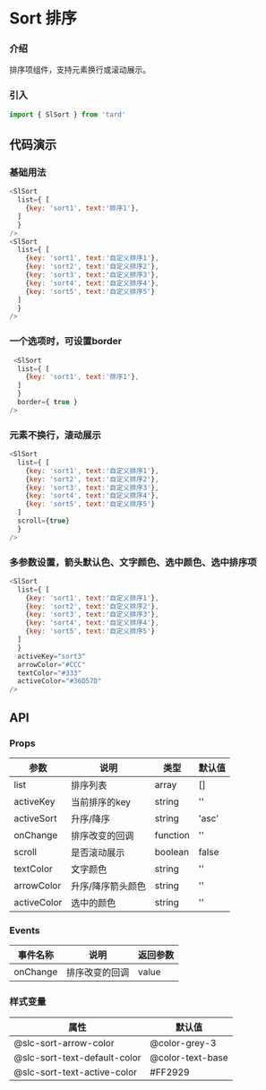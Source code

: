 # Sort 排序
### 介绍
排序项组件，支持元素换行或滚动展示。
### 引入
```js
import { SlSort } from 'tard'
```
## 代码演示
### 基础用法
```js
<SlSort 
  list={ [
    {key: 'sort1', text:'排序1'},
  ] 
  }
/>
<SlSort 
  list={ [
    {key: 'sort1', text:'自定义排序1'}, 
    {key: 'sort2', text:'自定义排序2'}, 
    {key: 'sort3', text:'自定义排序3'}, 
    {key: 'sort4', text:'自定义排序4'}, 
    {key: 'sort5', text:'自定义排序5'}
  ] 
  }
/>
```
### 一个选项时，可设置border
```js
 <SlSort 
  list={ [
    {key: 'sort1', text:'排序1'},
  ] 
  }
  border={ true }
/>
```

### 元素不换行，滚动展示
```js
<SlSort 
  list={ [
    {key: 'sort1', text:'自定义排序1'}, 
    {key: 'sort2', text:'自定义排序2'}, 
    {key: 'sort3', text:'自定义排序3'}, 
    {key: 'sort4', text:'自定义排序4'}, 
    {key: 'sort5', text:'自定义排序5'}
  ] 
  scroll={true}
  }
/>
```

### 多参数设置，箭头默认色、文字颜色、选中颜色、选中排序项
```js
<SlSort 
  list={ [
    {key: 'sort1', text:'自定义排序1'}, 
    {key: 'sort2', text:'自定义排序2'}, 
    {key: 'sort3', text:'自定义排序3'}, 
    {key: 'sort4', text:'自定义排序4'}, 
    {key: 'sort5', text:'自定义排序5'}
  ] 
  }
  activeKey="sort3"
  arrowColor="#CCC"
  textColor="#333"
  activeColor="#36D57D"
/>
```

## API
### Props
|  参数   | 说明  | 类型 | 默认值 |
|  ----  | ----  | ---- | ---- |
| list | 排序列表 | array | [] |
| activeKey | 当前排序的key | string | '' |
| activeSort | 升序/降序 | string | 'asc' |
| onChange | 排序改变的回调 | function | '' |
| scroll | 是否滚动展示 | boolean | false |
| textColor | 文字颜色 | string | '' |
| arrowColor | 升序/降序箭头颜色 | string | '' |
| activeColor | 选中的颜色 | string | '' |

### Events
|  事件名称   | 说明  | 返回参数 |
|  ----      | ---- |   ----  |
|  onChange  | 排序改变的回调 | value |


### 样式变量
|  属性   | 默认值 |
|  ----  | ---- |
|@slc-sort-arrow-color | @color-grey-3|
|@slc-sort-text-default-color | @color-text-base|
|@slc-sort-text-active-color | #FF2929|
